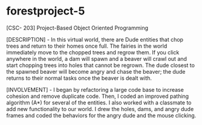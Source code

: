 # forestproject-5
[CSC- 203] Project-Based Object Oriented Programming

[DESCRIPTION] -
In this virtual world, there are Dude entities that chop trees and return to their homes once full. The fairies in the world immediately move to the chopped trees and regrow them. If you click anywhere in the world, a dam will spawn and a beaver will crawl out and start chopping trees into holes that cannot be regrown. The dude closest to the spawned beaver will become angry and chase the beaver; the dude returns to their normal tasks once the beaver is dealt with. 

[INVOLVEMENT] -
I began by refactoring a large code base to increase cohesion and remove duplicate code. Then, I coded an improved pathing algorithm (A*) for several of the entities. I also worked with a classmate to add new functionality to our world. I drew the holes, dams, and angry dude frames and coded the behaviors for the angry dude and the mouse clicking. 

